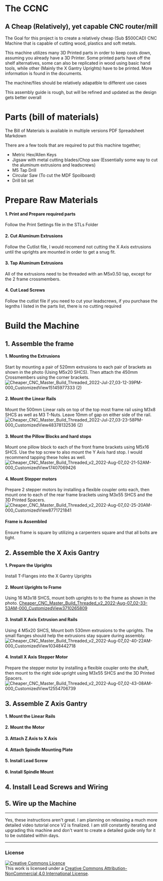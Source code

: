 # The CCNC
A Cheap (Relatively), yet capable CNC router/mill
<br> 
-----

The Goal for this project is to create a relatively cheap (Sub $500CAD) CNC Machine that is capable of cutting wood, plastics and soft metals. 

This machine utilizes many 3D Printed parts in order to keep costs down, assuming you already have a 3D Printer. Some printed parts have off the shelf alternatives, some can also be replicated in wood using basic hand tools, while other (Mainly the X Gantry Uprights) have to be printed. More information is found in the documents.

The machine/files should be relatively adapatble to different use cases

This assembly guide is rough, but will be refined and updated as the design gets better overall

# Parts (bill of materials)

The Bill of Materials is available in multiple versions
PDF
Spreadsheet
Markdown

There are a few tools that are required to put this machine together;

* Metric Hex/Allen Keys
* Jigsaw with metal cutting blades/Chop saw (Essentially some way to cut the aluminum extrusions and leadscrews)
* M5 Tap Drill
* Circular Saw (To cut the MDF Spoilboard)
* Drill bit set


# Prepare Raw Materials

#### 1. Print and Prepare required parts
Follow the Print Settings file in the STLs Folder

#### 2. Cut Aluminum Extrusions
Follow the Cutlist file, I would recomend not cutting the X Axis extrusions until the uprights are mounted in order to get a snug fit. 

#### 3. Tap Aluminum Extrusions
All of the extrusions need to be threaded with an M5x0.50 tap, except for the 2 frame crossmembers.

#### 4. Cut Lead Screws
Follow the cutlist file if you need to cut your leadscrews, if you purchase the legnths I listed in the parts list, there is no cutting required

# Build the Machine

## 1. Assemble the frame

#### 1. Mounting the Extrusions
Start by mounting a pair of 520mm extrusions to each pair of brackets as shown in the photo (Using M5x20 SHCS). Then attach the 450mm Crossmembers using the corner brackets.
![Cheaper_CNC_Master_Build_Threaded_2022-Jul-27_03-12-39PM-000_CustomizedView15145977333 (2)](https://user-images.githubusercontent.com/37276609/181285714-c22e731b-7568-4b3b-9684-3f5220d3062a.png)

#### 2. Mount the Linear Rails
Mount the 500mm Linear rails on top of the top most frame rail using M3x8 SHCS as well as M3 T-Nuts. Leave 10mm of gap on either side of the rail.
![Cheaper_CNC_Master_Build_Threaded_2022-Jul-27_03-23-58PM-000_CustomizedView48378132536 (2)](https://user-images.githubusercontent.com/37276609/181287748-cdc954f7-093f-4acd-ae3b-4c0472d55cf3.png)


#### 3. Mount the Pillow Blocks and hard stops
Mount one pillow block to each of the front frame brackets using M5x16 SHCS. Use the top screw to also mount the Y Axis hard stop. I would recommend tapping these holes as well.
![Cheaper_CNC_Master_Build_Threaded_v2_2022-Aug-07_02-21-52AM-000_CustomizedView17407069426](https://user-images.githubusercontent.com/37276609/183272396-67e349ea-c75c-4993-9f20-b628a69330cf.png)


#### 4. Mount Stepper motors 
Prepare 2 stepper motors by installing a flexible coupler onto each, then mount one to each of the rear frame brackets using M3x55 SHCS and the 3D Printed Spacers.
![Cheaper_CNC_Master_Build_Threaded_v2_2022-Aug-07_02-25-20AM-000_CustomizedView8771721841](https://user-images.githubusercontent.com/37276609/183272423-f46f13af-0c4b-4dec-b20f-2f84fbdbb9c8.png)

#### Frame is Assembled
Ensure frame is square by utilizing a carpenters square and that all bolts are tight.



## 2. Assemble the X Axis Gantry

#### 1. Prepare the Uprights
Install T-Flanges into the X Gantry Uprights

#### 2. Mount Uprights to Frame
Using 16 M3x18 SHCS, mount both uprights to to the frame as shown in the photo. 
[Cheaper_CNC_Master_Build_Threaded_v2_2022-Aug-07_02-33-53AM-000_CustomizedView3710265809](https://user-images.githubusercontent.com/37276609/183272637-f534e99f-406f-4ec1-a07f-7fb0adbf4d35.png)


#### 3. Install X Axis Extrusion and Rails
Using 4 M5x20 SHCS, Mount both 530mm extrusions to the uprights. The small flanges should help the extrusions stay square during assembly. 
![Cheaper_CNC_Master_Build_Threaded_v2_2022-Aug-07_02-40-22AM-000_CustomizedView10348442718](https://user-images.githubusercontent.com/37276609/183272678-7b2bfb1f-1580-469a-be05-887b54f815ff.png)


#### 4. Install X Axis Stepper Motor
Prepare the stepper motor by installing a flexible coupler onto the shaft, then mount to the right side upright using M3x55 SHCS and the 3D Printed Spacers.
![Cheaper_CNC_Master_Build_Threaded_v2_2022-Aug-07_02-43-08AM-000_CustomizedView12554706739](https://user-images.githubusercontent.com/37276609/183272723-6fde183e-a196-4f94-9bbd-a3d79d0ba8bf.png)


## 3. Assemble Z Axis Gantry

#### 1. Mount the Linear Rails

#### 2. Mount the Motor

#### 3. Attach Z Axis to X Axis

#### 4. Attach Spindle Mounting Plate

#### 5. Install Lead Screw

#### 6. Install Spindle Mount

## 4. Install Lead Screws and Wiring

## 5. Wire up the Machine



----
Yes, these instructions aren't great. I am planning on releasing a much more detailed video tutorial once V2 is finalized. I am still constantly iterating and upgrading this machine and don't want to create a detailed guide only for it to be outdated within days.


----

### License
<a rel="license" href="http://creativecommons.org/licenses/by-nc/4.0/"><img alt="Creative Commons Licence" style="border-width:0" src="https://i.creativecommons.org/l/by-nc/4.0/88x31.png" /></a><br />This work is licensed under a <a rel="license" href="http://creativecommons.org/licenses/by-nc/4.0/">Creative Commons Attribution-NonCommercial 4.0 International License</a>.

